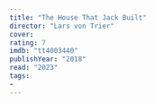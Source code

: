 ```yaml
---
title: "The House That Jack Built"
director: "Lars von Trier"
cover: 
rating: 7
imdb: "tt4003440"
publishYear: "2018"
read: "2023"
tags:
- 
---
```

